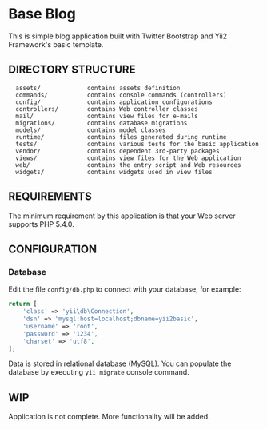 Base Blog
================================

This is simple blog application built with Twitter Bootstrap and Yii2 Framework's basic template.


DIRECTORY STRUCTURE
-------------------

      assets/             contains assets definition
      commands/           contains console commands (controllers)
      config/             contains application configurations
      controllers/        contains Web controller classes
      mail/               contains view files for e-mails
      migrations/         contains database migrations
      models/             contains model classes
      runtime/            contains files generated during runtime
      tests/              contains various tests for the basic application
      vendor/             contains dependent 3rd-party packages
      views/              contains view files for the Web application
      web/                contains the entry script and Web resources
	  widgets/            contains widgets used in view files    


REQUIREMENTS
------------

The minimum requirement by this application is that your Web server supports PHP 5.4.0.


CONFIGURATION
-------------

### Database

Edit the file `config/db.php` to connect with your database, for example:

```php
return [
    'class' => 'yii\db\Connection',
    'dsn' => 'mysql:host=localhost;dbname=yii2basic',
    'username' => 'root',
    'password' => '1234',
    'charset' => 'utf8',
];
```

Data is stored in relational database (MySQL). You can populate the database by executing `yii migrate` console command.


WIP
---

Application is not complete. More functionality will be added.

